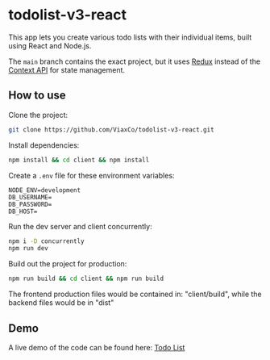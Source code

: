 # todolist-v3-react

This app lets you create various todo lists with their individual items, built using React and Node.js.

The `main` branch contains the exact project, but it uses [Redux](https://redux.js.org/) instead of the [Context API](https://reactjs.org/docs/context.html) for state management.

## How to use

Clone the project:

```bash
git clone https://github.com/ViaxCo/todolist-v3-react.git
```

Install dependencies:

```bash
npm install && cd client && npm install
```

Create a `.env` file for these environment variables:

```
NODE_ENV=development
DB_USERNAME=
DB_PASSWORD=
DB_HOST=
```

Run the dev server and client concurrently:

```bash
npm i -D concurrently
npm run dev
```

Build out the project for production:

```bash
npm run build && cd client && npm run build
```

The frontend production files would be contained in: "client/build", while the backend files would be in "dist"

## Demo

A live demo of the code can be found here: [Todo List](https://viaxco-todolist-v3-react.herokuapp.com/)
